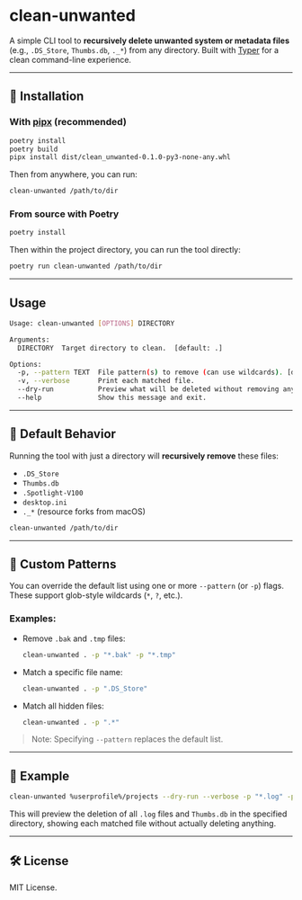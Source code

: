 # clean-unwanted

A simple CLI tool to **recursively delete unwanted system or metadata files** (e.g., `.DS_Store`, `Thumbs.db`, `._*`) from any directory. Built with [Typer](https://typer.tiangolo.com) for a clean command-line experience.

---

## 🚀 Installation

### With [pipx](https://github.com/pypa/pipx) (recommended)

```bash
poetry install
poetry build
pipx install dist/clean_unwanted-0.1.0-py3-none-any.whl
````

Then from anywhere, you can run:

```bash
clean-unwanted /path/to/dir
```

### From source with Poetry

```bash
poetry install
```
Then within the project directory, you can run the tool directly:

```bash
poetry run clean-unwanted /path/to/dir
```

---

## Usage
```bash
Usage: clean-unwanted [OPTIONS] DIRECTORY

Arguments:
  DIRECTORY  Target directory to clean.  [default: .]

Options:
  -p, --pattern TEXT  File pattern(s) to remove (can use wildcards). [default: .DS_Store,Thumbs.db, .Spotlight-V100, desktop.ini, ._*]
  -v, --verbose       Print each matched file.
  --dry-run           Preview what will be deleted without removing anything.
  --help              Show this message and exit.
```

---

## 🧼 Default Behavior

Running the tool with just a directory will **recursively remove** these files:

* `.DS_Store`
* `Thumbs.db`
* `.Spotlight-V100`
* `desktop.ini`
* `._*` (resource forks from macOS)

```bash
clean-unwanted /path/to/dir
```

---

## 🧩 Custom Patterns

You can override the default list using one or more `--pattern` (or `-p`) flags. These support glob-style wildcards (`*`, `?`, etc.).

### Examples:

* Remove `.bak` and `.tmp` files:

  ```bash
  clean-unwanted . -p "*.bak" -p "*.tmp"
  ```

* Match a specific file name:

  ```bash
  clean-unwanted . -p ".DS_Store"
  ```

* Match all hidden files:

  ```bash
  clean-unwanted . -p ".*"
  ```

> Note: Specifying `--pattern` replaces the default list.

---

## 📂 Example

```bash
clean-unwanted %userprofile%/projects --dry-run --verbose -p "*.log" -p "Thumbs.db"
```
This will preview the deletion of all `.log` files and `Thumbs.db` in the specified directory, showing each matched file without actually deleting anything.

---

## 🛠 License

MIT License.

